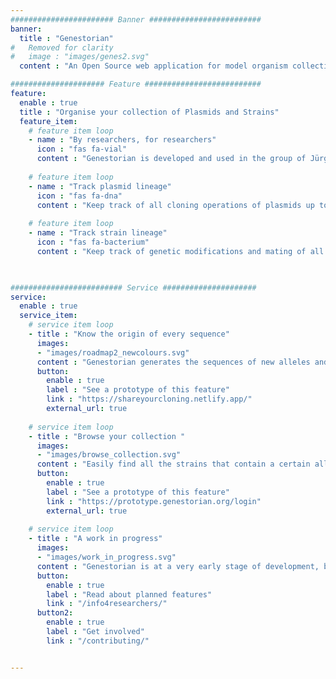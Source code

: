 ```yaml
---
####################### Banner #########################
banner:
  title : "Genestorian"
#   Removed for clarity
#   image : "images/genes2.svg"
  content : "An Open Source web application for model organism collections"

##################### Feature ##########################
feature:
  enable : true
  title : "Organise your collection of Plasmids and Strains"
  feature_item:
    # feature item loop
    - name : "By researchers, for researchers"
      icon : "fas fa-vial"
      content : "Genestorian is developed and used in the group of Jürg Bähler at UCL"
      
    # feature item loop
    - name : "Track plasmid lineage"
      icon : "fas fa-dna"
      content : "Keep track of all cloning operations of plasmids up to their entry point into your collection"
      
    # feature item loop
    - name : "Track strain lineage"
      icon : "fas fa-bacterium"
      content : "Keep track of genetic modifications and mating of all your strains."
      


######################### Service #####################
service:
  enable : true
  service_item:
    # service item loop
    - title : "Know the origin of every sequence"
      images:
      - "images/roadmap2_newcolours.svg"
      content : "Genestorian generates the sequences of new alleles and plasmids _in silico_ from existing sequences in your local collection or sequences retrieved from genome databases."
      button:
        enable : true
        label : "See a prototype of this feature"
        link : "https://shareyourcloning.netlify.app/"
        external_url: true
        
    # service item loop
    - title : "Browse your collection "
      images:
      - "images/browse_collection.svg"
      content : "Easily find all the strains that contain a certain allele, the resources used to create an allele, and much more. Export this information to share it with others or for publication."
      button:
        enable : true
        label : "See a prototype of this feature"
        link : "https://prototype.genestorian.org/login"
        external_url: true
        
    # service item loop
    - title : "A work in progress"
      images:
      - "images/work_in_progress.svg"
      content : "Genestorian is at a very early stage of development, but you can already:"
      button:
        enable : true
        label : "Read about planned features"
        link : "/info4researchers/"
      button2:
        enable : true
        label : "Get involved"
        link : "/contributing/"


---
```

<!-- 
# What is Genestorian?

Genestorian is an Open Source web application that allows researchers to document collections of model organism strains and recombinant DNA.

# Documenting genetic engineering

Genestorian stores your collection of strains and recombinant DNA in a relational database.

It stores the genetic engineering steps followed to generate new entities from existing ones.

Genestorian generates the sequences of new entities _in silico_ from existing sequences in your local collection or sequences retrieved from genome databases.

# Sharing better records with less effort

Your cloning strategy can be exported graphically or as text.

One click to produce an unambiguous record of your cloning strategy to be used in a publication, or shared with colleagues and collaborators!

Your data can be exported to json and other formats, so you can write scripts to do virtually anything you want. Check out this [network view](/html/network/index.html) of a strain collection, or this [web interface to document a cloning strategy](/html/web_interface/index.html)

# Why Open Source?

The collection of recombinant DNA and strains is one of the most valuable assets of a laboratory.

With an Open Source solution there are no proprietary file formats, changes on privacy policy nor company shut-downs and acquisitions to worry about!

# Demo of the prototype

Genestorian is at a very early stage of development. It will initially focus on collections of recombinant DNA and yeast/fungi strains.

We will keep the design of the tool as abstract as possible, so that it can incorporate the needs of multiple model organisms in the future.

You can find a [hosted prototype](https://prototype.genestorian.org) to illustrate the use-case of Genestorian, the code is on [github](https://github.com/manulera/YeastDatabase), and you can see a video of this prototype below. If you have some ideas or feedback, please [send an email](mailto:genestorian@gmail.com).

{{< youtube 34GMuHpl7f0 >}}

 -->